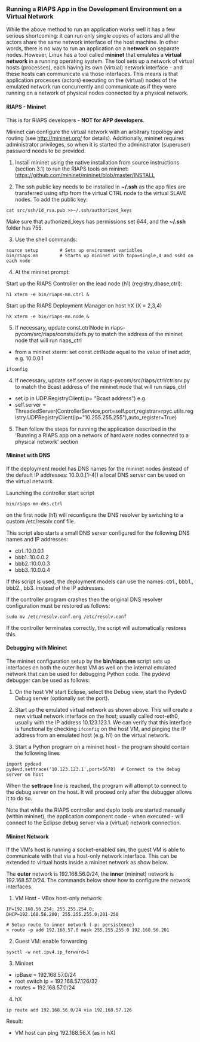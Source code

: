 
### Running a RIAPS App in the Development Environment on a Virtual Network

While the above method to run an application works well it has a few serious shortcoming: it can run only single copies of actors and all the actors share the same network interface of the host machine. In other words, there is no way to run an application on a **network** on separate nodes. However, Linux has a tool called **mininet** that emulates a **virtual network** in a running operating system. The tool sets up a network of virtual hosts (processes), each having its own (virtual) network interface - and these hosts can communicate via those interfaces. This means is that application processes (actors) executing on the (virtual) nodes of the emulated network run concurrently and communicate as if they were running on a network of physical nodes connected by a physical network.

#### RIAPS - Mininet

This is for RIAPS developers - **NOT for APP developers**.

Mininet can configure the virtual network with an arbitrary topology and routing (see
http://mininet.org/ for details). Additionally, mininet requires administrator privileges, so when it is started the administrator (superuser) password needs to be provided.

1) Install mininet using the native installation from source instructions (section 3.1) to run the RIAPS tools on mininet:  https://github.com/mininet/mininet/blob/master/INSTALL

2) The ssh public key needs to be installed in **~/.ssh** as the app files are
transferred using sftp from the virtual CTRL node to the virtual SLAVE nodes.
To add the public key:

```
cat src/ssh/id_rsa.pub >>~/.ssh/authorized_keys
```

Make sure that authorized_keys has permissions set 644, and the **~/.ssh** folder has 755.

3) Use the shell commands:
```
source setup		# Sets up environment variables
bin/riaps.mn		# Starts up mininet with topo=single,4 and sshd on each node
```

4) At the mininet prompt:

Start up the RIAPS Controller on the lead node (h1) (registry,dbase,ctrl):
```
h1 xterm -e bin/riaps-mn.ctrl &
```

Start up the RIAPS Deployment Manager on host hX (X = 2,3,4)
```
hX xterm -e bin/riaps-mn.node &
```

5) If necessary, update const.ctrlNode in riaps-pycom/src/riaps/consts/defs.py to match the address of the mininet node that will run riaps_ctrl
- from a mininet xterm:  set const.ctrlNode equal to the value of inet addr, e.g. 10.0.0.1

```
ifconfig
```  

4) If necessary, update self.server in riaps-pycom/src/riaps/ctrl/ctrlsrv.py to match the Bcast address of the mininet node that will run riaps_ctrl

- set ip in UDP.RegistryClient(ip= "Bcast address") e.g.
- self.server = ThreadedServer(ControllerService,port=self.port,registrar=rpyc.utils.registry.UDPRegistryClient(ip="10.255.255.255"),auto_register=True)

5) Then follow the steps for running the application described in the 'Running a RIAPS app on a network of hardware nodes connected to a physical network' section

#### Mininet with DNS

If the deployment model has DNS names for the mininet nodes (instead of the default IP addresses: 10.0.0.[1-4]) a local DNS server can be used on the virtual network.

Launching the controller start script
```
bin/riaps-mn-dns.ctrl
```
on the first node (h1) will reconfigure the DNS resolver by switching to a custom /etc/resolv.conf file.

This script also starts a small DNS server configured for the following DNS names and IP addresses:
- ctrl.:10.0.0.1
- bbb1.:10.0.0.2
- bbb2.:10.0.0.3
- bbb3.:10.0.0.4

If this script is used, the deployment models can use the names: ctrl., bbb1., bbb2., bb3. instead of the
IP addresses.

If the controller program crashes then the original DNS resolver configuration must be restored as follows:
```
sudo mv /etc/resolv.conf.org /etc/resolv.conf
```

If the controller terminates correctly, the script will automatically restores this.

#### Debugging with Mininet

The mininet configuration setup by the **bin/riaps.mn** script sets up interfaces on both the outer host VM as well on the internal emulated network that can be used for debugging Python code. The pydevd debugger can be used as follows:

1) On the host VM start Eclipse,  select the Debug view, start the PydevD Debug server (optionally set the port).

2) Start up the emulated virtual network as shown above. This will create a new virtual network interface on the host; usually called root-eth0, usually with the IP address 10.123.123.1. We can verify that this interface is functional by checking ```ifconfig``` on the host VM, and pinging the IP address from an emulated host (e.g. h1) on the virtual network.

3) Start a Python program on a mininet host - the program should contain the following lines
```
import pydevd
pydevd.settrace('10.123.123.1',port=5678)  # Connect to the debug server on host
```

When the **settrace** line is reached, the program will attempt to connect to the debug server on the host. It will proceed only after the debugger allows it to do so.

Note that while the RIAPS controller and deplo tools are started manually (within mininet), the application component code - when executed - will connect to the Eclipse debug server via a (virtual) network connection.

#### Mininet Network

If the VM's host is running a socket-enabled sim, the guest VM is able to communicate with that via a host-only network interface. This can be extended to virtual hosts inside a mininet network as show below.

The **outer** network is 192.168.56.0/24, the **inner** (mininet) network is 192.168.57.0/24.
The commands below show how to configure the network interfaces.   

1) VM Host - VBox host-only network:
```
IP=192.168.56.254; 255.255.254.0;
DHCP=192.168.56.200; 255.255.255.0;201-250
```
```
# Setup route to inner network (-p: persistence)
> route -p add 192.168.57.0 mask 255.255.255.0 192.168.56.201
```

2) Guest VM: enable forwarding
```
sysctl -w net.ipv4.ip_forward=1
```

3) Mininet
- ipBase = 192.168.57.0/24
- root switch ip = 192.168.57.126/32
- routes = 192.168.57.0/24

4) hX
```
ip route add 192.168.56.0/24 via 192.168.57.126
```

Result:
- VM host can ping 192.168.56.X (as in hX)
